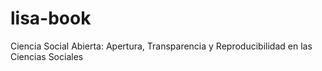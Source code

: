 # lisa-book
Ciencia Social Abierta: Apertura, Transparencia y Reproducibilidad en las Ciencias Sociales
